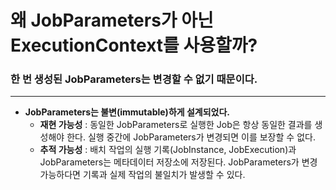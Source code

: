 # 왜 JobParameters가 아닌 ExecutionContext를 사용할까?
### 한 번 생성된 JobParameters는 변경할 수 없기 때문이다.

---

- **JobParameters는 불변(immutable)하게 설계되었다.** 
  - **재현 가능성** : 동일한 JobParameters로 실행한 Job은 항상 동일한 결과를 생성해야 한다. 실행 중간에 JobParameters가 변경되면 이를 보장할 수 없다. 
  - **추적 가능성** : 배치 작업의 실행 기록(JobInstance, JobExecution)과 JobParameters는 메타데이터 저장소에 저장된다. JobParameters가 변경 가능하다면 기록과 실제 작업의 불일치가 발생할 수 있다.